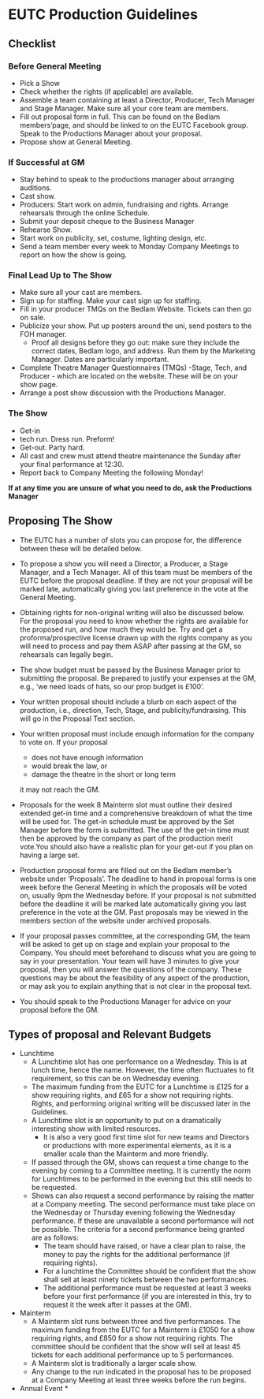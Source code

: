 EUTC Production Guidelines
==========================

Checklist
---------

### Before General Meeting

* Pick a Show
* Check whether the rights (if applicable) are available. 
* Assemble a team containing at least a Director, Producer, Tech Manager and Stage Manager. Make sure all your core team are members.
* Fill out proposal form in full. This can be found on the Bedlam members’page, and should be linked to on the EUTC Facebook group. Speak to the Productions Manager about your proposal.
* Propose show at General Meeting.

### If Successful at GM

* Stay behind to speak to the productions manager about arranging auditions.
* Cast show.
* Producers: Start work on admin, fundraising and rights. Arrange rehearsals through the online Schedule.
* Submit your deposit cheque to the Business Manager
* Rehearse Show.
* Start work on publicity, set, costume, lighting design, etc.
* Send a team member every week to Monday Company Meetings to report on how the show is going.

### Final Lead Up to The Show

* Make sure all your cast are members.
* Sign up for staffing. Make your cast sign up for staffing.
* Fill in your producer TMQs on the Bedlam Website. Tickets can then go on sale.
* Publicize your show. Put up posters around the uni, send posters to the FOH manager. 
    * Proof all designs before they go out: make sure they include the correct dates, Bedlam logo, and address. Run them by the Marketing Manager. Dates are particularly important.
* Complete Theatre Manager Questionnaires (TMQs) -Stage, Tech, and Producer - which are located on the website. These will be on your show page.
* Arrange a post show discussion with the Productions Manager.

### The Show

* Get-in
* tech run. Dress run. Preform!
* Get-out. Party hard.
* All cast and crew must attend theatre maintenance the Sunday after your final performance at 12:30.
* Report back to Company Meeting the following Monday!

__If at any time you are unsure of what you need to do, ask the Productions Manager__

## Proposing The Show

* The EUTC has a number of slots you can propose for, the difference between these will be detailed below.
* To propose a show you will need a Director, a Producer, a Stage Manager, and a Tech Manager. All of this team must be members of the EUTC before the proposal deadline. If they are not your proposal will be marked late, automatically giving you last preference in the vote at the General Meeting.
* Obtaining rights for non-original writing will also be discussed below. For the proposal you need to know whether the rights are available for the proposed run, and how much they would be. Try and get a proforma/prospective license drawn up with the rights company as you will need to process and pay them ASAP after passing at the GM, so rehearsals can legally begin.
* The show budget must be passed by the Business Manager prior to submitting the proposal. Be prepared to justify your expenses at the GM, e.g., ‘we need loads of hats, so our prop budget is £100’. 
* Your written proposal should include a blurb on each aspect of the production, i.e., direction, Tech, Stage, and publicity/fundraising. This will go in the Proposal Text section.
* Your written proposal must include enough information for the company to vote on. If your proposal 
    + does not have enough information
    + would break the law, or 
    + damage the theatre in the short or long term 
    
    it may not reach the GM.
* Proposals for the week 8 Mainterm slot must outline their desired extended get-in time and a comprehensive breakdown of what the time will be used for. The get-in schedule must be approved by the Set Manager before the form is submitted. The use of the get-in time must then be approved by the company as part of the production merit vote.You should also have a realistic plan for your get-out if you plan on having a large set.
* Production proposal forms are filled out on the Bedlam member’s website under ‘Proposals’. The deadline to hand in proposal forms is one week before the General Meeting in which the proposals will be voted on, usually 9pm the Wednesday before. If your proposal is not submitted before the deadline it will be marked late automatically giving you last preference in the vote at the GM. Past proposals may be viewed in the members section of the website under archived proposals.
* If your proposal passes committee, at the corresponding GM, the team will be asked to get up on stage and explain your proposal to the Company. You should meet beforehand to discuss what you are going to say in your presentation. Your team will have 3 minutes to give your proposal, then you will answer the questions of the company. These questions may be about the feasibility of any aspect of the production, or may ask you to explain anything that is not clear in the proposal text.
* You should speak to the Productions Manager for advice on your proposal before the GM.

## Types of proposal and Relevant Budgets

* Lunchtime
    * A Lunchtime slot has one performance on a Wednesday. This is at lunch time, hence the name. However, the time often fluctuates to fit requirement, so this can be on Wednesday evening.
    * The maximum funding from the EUTC for a Lunchtime is £125 for a show requiring rights, and £65 for a show not requiring rights. Rights, and performing original writing will be discussed later in the Guidelines.
    * A Lunchtime slot is an opportunity to put on a dramatically interesting show with limited resources.
        * It is also a very good first time slot for new teams and Directors or productions with more experimental elements, as it is a smaller scale than the Mainterm and more friendly.
    * If passed through the GM, shows can request a time change to the evening by coming to a Committee meeting. It is currently the norm for Lunchtimes to be performed in the evening but this still needs to be requested.
    * Shows can also request a second performance by raising the matter at a Company meeting. The second performance must take place on the Wednesday or Thursday evening following the Wednesday performance. If these are unavailable a second performance will not be possible. The criteria for a second performance being granted are as follows:
        * The team should have raised, or have a clear plan to raise, the money to pay the rights for the additional performance (if requiring rights).
        * For a lunchtime the Committee should be confident that the show shall sell at least ninety tickets between the two performances.
        * The additional performance must be requested at least 3 weeks before your first performance (if you are interested in this, try to request it the week after it passes at the GM).
* Mainterm
    * A Mainterm slot runs between three and five performances. The maximum funding from the EUTC for a Mainterm is £1050 for a show requiring rights, and £850 for a show not requiring rights. The committee should be confident that the show will sell at least 45 tickets for each additional performance up to 5 performances.
    * A Mainterm slot is traditionally a larger scale show.
    * Any change to the run indicated in the proposal has to be proposed at a Company Meeting at least three weeks before the run begins.
* Annual Event
    *
